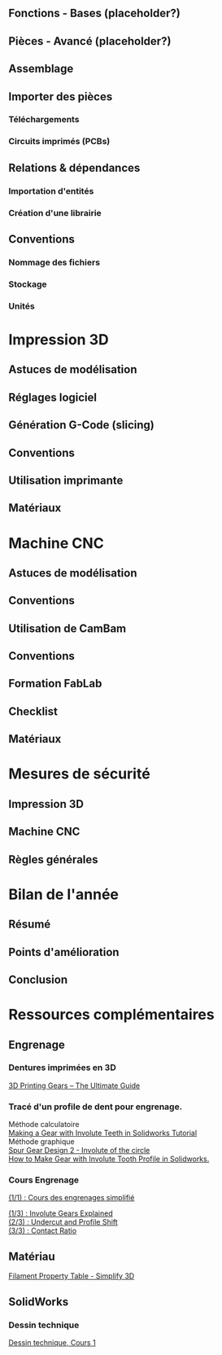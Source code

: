 ## Fonctions - Bases (placeholder?)

## Pièces - Avancé (placeholder?)

## Assemblage

## Importer des pièces

### Téléchargements

### Circuits imprimés (PCBs)

## Relations & dépendances

### Importation d'entités

### Création d'une librairie

## Conventions

### Nommage des fichiers

### Stockage

### Unités



# Impression 3D

## Astuces de modélisation

## Réglages logiciel

## Génération G-Code (slicing)

## Conventions

## Utilisation imprimante

## Matériaux



# Machine CNC

## Astuces de modélisation

## Conventions

## Utilisation de CamBam

## Conventions

## Formation FabLab

## Checklist

## Matériaux


# Mesures de sécurité

## Impression 3D

## Machine CNC

## Règles générales



# Bilan de l'année

## Résumé

## Points d'amélioration

## Conclusion


# Ressources complémentaires

## Engrenage



### Dentures imprimées en 3D

[3D Printing Gears – The Ultimate Guide](https://www.youtube.com/watch?v=EhzCQHOy3yw)

### Tracé d'un profile de dent pour engrenage.  
Méthode calculatoire  
[Making a Gear with Involute Teeth in Solidworks Tutorial](https://www.youtube.com/watch?v=22K6xWNwVLE)  
Méthode graphique  
[Spur Gear Design 2 - Involute of the circle](https://www.youtube.com/watch?v=gt_Ofn95ML0)  
[How to Make Gear with Involute Tooth Profile in Solidworks.](https://www.youtube.com/watch?v=QtvU87maN2U)  

### Cours Engrenage
[(1/1) : Cours des engrenages simplifié](https://web.enib.fr/~mecatro/edm/S3/1_engrenages/Cours%20des%20engrenages%20simplifi%C3%A9%20(1).pdf)  

[(1/3) : Involute Gears Explained](https://www.youtube.com/watch?v=nrsCoQN6V4M)  
[(2/3) : Undercut and Profile Shift](https://www.youtube.com/watch?v=TftOx_B1n2M)  
[(3/3) : Contact Ratio](https://www.youtube.com/watch?v=tcJ62ag9qgM)  

## Matériau
[Filament Property Table - Simplify 3D](https://www.simplify3d.com/resources/materials-guide/properties-table/)
## SolidWorks
### Dessin technique
[Dessin technique, Cours 1](https://geoffrio.xyz/Cours/destec/c1/c1.html)

